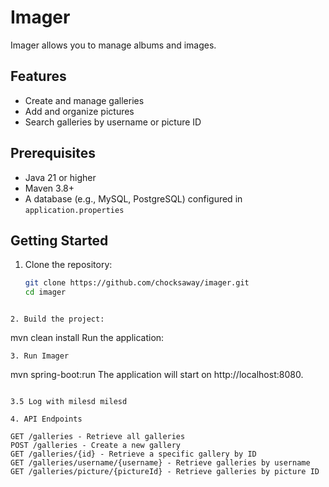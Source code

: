# Imager

Imager allows you to manage albums and images.

## Features

- Create and manage galleries
- Add and organize pictures
- Search galleries by username or picture ID

## Prerequisites

- Java 21 or higher
- Maven 3.8+
- A database (e.g., MySQL, PostgreSQL) configured in `application.properties`

## Getting Started

1. Clone the repository:
   ```bash
   git clone https://github.com/chocksaway/imager.git
   cd imager
```

2. Build the project:
```
mvn clean install
Run the application:
```
3. Run Imager
```
mvn spring-boot:run
The application will start on http://localhost:8080.
```

3.5 Log with milesd milesd

4. API Endpoints

GET /galleries - Retrieve all galleries
POST /galleries - Create a new gallery
GET /galleries/{id} - Retrieve a specific gallery by ID
GET /galleries/username/{username} - Retrieve galleries by username
GET /galleries/picture/{pictureId} - Retrieve galleries by picture ID